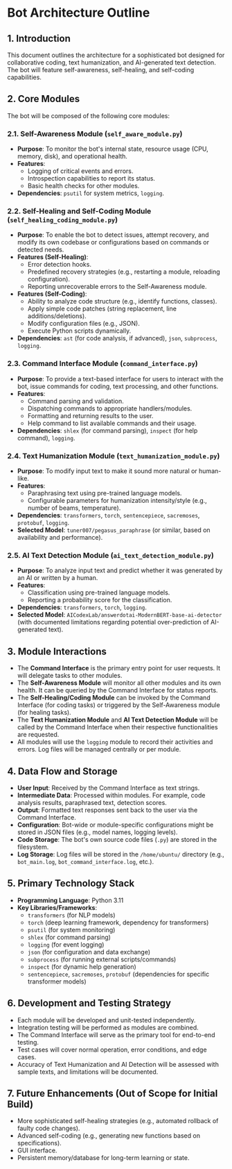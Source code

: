 # Bot Architecture Outline

## 1. Introduction
This document outlines the architecture for a sophisticated bot designed for collaborative coding, text humanization, and AI-generated text detection. The bot will feature self-awareness, self-healing, and self-coding capabilities.

## 2. Core Modules
The bot will be composed of the following core modules:

### 2.1. Self-Awareness Module (`self_aware_module.py`)
- **Purpose**: To monitor the bot's internal state, resource usage (CPU, memory, disk), and operational health.
- **Features**:
    - Logging of critical events and errors.
    - Introspection capabilities to report its status.
    - Basic health checks for other modules.
- **Dependencies**: `psutil` for system metrics, `logging`.

### 2.2. Self-Healing and Self-Coding Module (`self_healing_coding_module.py`)
- **Purpose**: To enable the bot to detect issues, attempt recovery, and modify its own codebase or configurations based on commands or detected needs.
- **Features (Self-Healing)**:
    - Error detection hooks.
    - Predefined recovery strategies (e.g., restarting a module, reloading configuration).
    - Reporting unrecoverable errors to the Self-Awareness module.
- **Features (Self-Coding)**:
    - Ability to analyze code structure (e.g., identify functions, classes).
    - Apply simple code patches (string replacement, line additions/deletions).
    - Modify configuration files (e.g., JSON).
    - Execute Python scripts dynamically.
- **Dependencies**: `ast` (for code analysis, if advanced), `json`, `subprocess`, `logging`.

### 2.3. Command Interface Module (`command_interface.py`)
- **Purpose**: To provide a text-based interface for users to interact with the bot, issue commands for coding, text processing, and other functions.
- **Features**:
    - Command parsing and validation.
    - Dispatching commands to appropriate handlers/modules.
    - Formatting and returning results to the user.
    - Help command to list available commands and their usage.
- **Dependencies**: `shlex` (for command parsing), `inspect` (for help command), `logging`.

### 2.4. Text Humanization Module (`text_humanization_module.py`)
- **Purpose**: To modify input text to make it sound more natural or human-like.
- **Features**:
    - Paraphrasing text using pre-trained language models.
    - Configurable parameters for humanization intensity/style (e.g., number of beams, temperature).
- **Dependencies**: `transformers`, `torch`, `sentencepiece`, `sacremoses`, `protobuf`, `logging`.
- **Selected Model**: `tuner007/pegasus_paraphrase` (or similar, based on availability and performance).

### 2.5. AI Text Detection Module (`ai_text_detection_module.py`)
- **Purpose**: To analyze input text and predict whether it was generated by an AI or written by a human.
- **Features**:
    - Classification using pre-trained language models.
    - Reporting a probability score for the classification.
- **Dependencies**: `transformers`, `torch`, `logging`.
- **Selected Model**: `AICodexLab/answerdotai-ModernBERT-base-ai-detector` (with documented limitations regarding potential over-prediction of AI-generated text).

## 3. Module Interactions
- The **Command Interface** is the primary entry point for user requests. It will delegate tasks to other modules.
- The **Self-Awareness Module** will monitor all other modules and its own health. It can be queried by the Command Interface for status reports.
- The **Self-Healing/Coding Module** can be invoked by the Command Interface (for coding tasks) or triggered by the Self-Awareness module (for healing tasks).
- The **Text Humanization Module** and **AI Text Detection Module** will be called by the Command Interface when their respective functionalities are requested.
- All modules will use the `logging` module to record their activities and errors. Log files will be managed centrally or per module.

## 4. Data Flow and Storage
- **User Input**: Received by the Command Interface as text strings.
- **Intermediate Data**: Processed within modules. For example, code analysis results, paraphrased text, detection scores.
- **Output**: Formatted text responses sent back to the user via the Command Interface.
- **Configuration**: Bot-wide or module-specific configurations might be stored in JSON files (e.g., model names, logging levels).
- **Code Storage**: The bot's own source code files (`.py`) are stored in the filesystem.
- **Log Storage**: Log files will be stored in the `/home/ubuntu/` directory (e.g., `bot_main.log`, `bot_command_interface.log`, etc.).

## 5. Primary Technology Stack
- **Programming Language**: Python 3.11
- **Key Libraries/Frameworks**:
    - `transformers` (for NLP models)
    - `torch` (deep learning framework, dependency for transformers)
    - `psutil` (for system monitoring)
    - `shlex` (for command parsing)
    - `logging` (for event logging)
    - `json` (for configuration and data exchange)
    - `subprocess` (for running external scripts/commands)
    - `inspect` (for dynamic help generation)
    - `sentencepiece`, `sacremoses`, `protobuf` (dependencies for specific transformer models)

## 6. Development and Testing Strategy
- Each module will be developed and unit-tested independently.
- Integration testing will be performed as modules are combined.
- The Command Interface will serve as the primary tool for end-to-end testing.
- Test cases will cover normal operation, error conditions, and edge cases.
- Accuracy of Text Humanization and AI Detection will be assessed with sample texts, and limitations will be documented.

## 7. Future Enhancements (Out of Scope for Initial Build)
- More sophisticated self-healing strategies (e.g., automated rollback of faulty code changes).
- Advanced self-coding (e.g., generating new functions based on specifications).
- GUI interface.
- Persistent memory/database for long-term learning or state.

